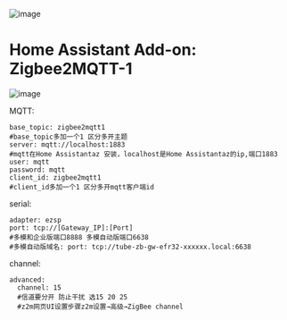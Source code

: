 ![image](https://github.com/jdbwlj/hassio-zigbee2mqtt-1/blob/master/zigbee2mqtt/logo-cangji.jpg)

# Home Assistant Add-on: Zigbee2MQTT-1

![image](https://github.com/jdbwlj/hassio-zigbee2mqtt-1/blob/master/zigbee2mqtt/%E6%AD%A3%E7%A1%AE%E4%BF%AE%E6%94%B9%E9%85%8D%E7%BD%AE%E6%96%87%E4%BB%B6%E6%96%B9%E5%BC%8F.png)

MQTT:
```shell
base_topic: zigbee2mqtt1
#base_topic多加一个1 区分多开主题
server: mqtt://localhost:1883
#mqtt在Home Assistantaz 安装，localhost是Home Assistantaz的ip,端口1883
user: mqtt
password: mqtt
client_id: zigbee2mqtt1
#client_id多加一个1 区分多开mqtt客户端id
```

serial:
```shell
adapter: ezsp
port: tcp://[Gateway_IP]:[Port]
#多模和企业版端口8888 多模自动版端口6638
#多模自动版域名: port: tcp://tube-zb-gw-efr32-xxxxxx.local:6638 
```

channel:
```shell
advanced:
  channel: 15
  #信道要分开 防止干扰 选15 20 25
  #z2m网页UI设置步骤z2m设置→高级→ZigBee channel
```
